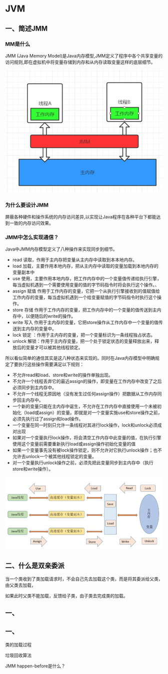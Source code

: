 # JVM

## 一、简述JMM

### MM是什么

JMM (Java Memory Model)是Java内存模型,JMM定义了程序中各个共享变量的访问规则,即在虚拟机中将变量存储到内存和从内存读取变量这样的底层细节。

![JMM](./images/JMM.png)

### 为什么要设计JMM

 屏蔽各种硬件和操作系统的内存访问差异,以实现让Java程序在各种平台下都能达到一致的内存访问效果。

### JMM中怎么实现通信？

Java中JMM内存模型定义了八种操作来实现同步到细节。

- read 读取，作用于主内存把变量从主内存中读取到本本地内存。
- load 加载，主要作用本地内存，把从主内存中读取的变量加载到本地内存的变量副本中
- use 使用，主要作用本地内存，把工作内存中的一个变量值传递给执行引擎，每当虚拟机遇到一个需要使用变量的值的字节码指令时将会执行这个操作。、
- assign 赋值 作用于工作内存的变量，它把一个从执行引擎接收到的值赋值给工作内存的变量，每当虚拟机遇到一个给变量赋值的字节码指令时执行这个操作。
- store 存储 作用于工作内存的变量，把工作内存中的一个变量的值传送到主内存中，以便随后的write的操作。
- write 写入 作用于主内存的变量，它把store操作从工作内存中一个变量的值传送到主内存的变量中。
- lock 锁定 ：作用于主内存的变量，把一个变量标识为一条线程独占状态。
- unlock 解锁：作用于主内存变量，把一个处于锁定状态的变量释放出来，释放后的变量才可以被其他线程锁定。

所以看似简单的通信其实是这八种状态来实现的。同时在Java内存模型中明确规定了要执行这些操作需要满足以下规则：

- 不允许read和load、store和write的操作单独出现。
- 不允许一个线程丢弃它的最近assign的操作，即变量在工作内存中改变了之后必须同步到主内存中。
- 不允许一个线程无原因地（没有发生过任何assign操作）把数据从工作内存同步回主内存中。
- 一个新的变量只能在主内存中诞生，不允许在工作内存中直接使用一个未被初始化（load或assign）的变量。即就是对一个变量实施use和store操作之前，必须先执行过了assign和load操作。
- 一个变量在同一时刻只允许一条线程对其进行lock操作，lock和unlock必须成对出现
- 如果对一个变量执行lock操作，将会清空工作内存中此变量的值，在执行引擎使用这个变量前需要重新执行load或assign操作初始化变量的值
- 如果一个变量事先没有被lock操作锁定，则不允许对它执行unlock操作；也不允许去unlock一个被其他线程锁定的变量。
- 对一个变量执行unlock操作之前，必须先把此变量同步到主内存中（执行store和write操作）。

![内存交互](./images/内存交互.png)

## 二、什么是双亲委派

当一个类收到了类加载请求时，不会自己先去加载这个类，而是将其委派给父类，由父类去加载，

如果此时父类不能加载，反馈给子类，由子类去完成类的加载。

## 一、
## 一、

类的加载过程

垃圾回收算法

JMM
happen-before是什么？